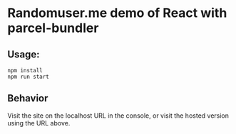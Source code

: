 # Randomuser.me demo of React with parcel-bundler

## Usage:

```shell
npm install
npm run start
```

## Behavior

Visit the site on the localhost URL in the console, or visit the hosted version using the URL above.
